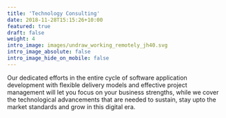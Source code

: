 ```yaml
---
title: 'Technology Consulting'
date: 2018-11-28T15:15:26+10:00
featured: true
draft: false
weight: 4
intro_image: images/undraw_working_remotely_jh40.svg
intro_image_absolute: false
intro_image_hide_on_mobile: false
---
```



Our dedicated efforts in the entire cycle of software application development with flexible delivery models and effective project management will let you focus on your business strengths, while we cover the technological advancements that are needed to sustain, stay upto the market standards and grow in this digital era.









